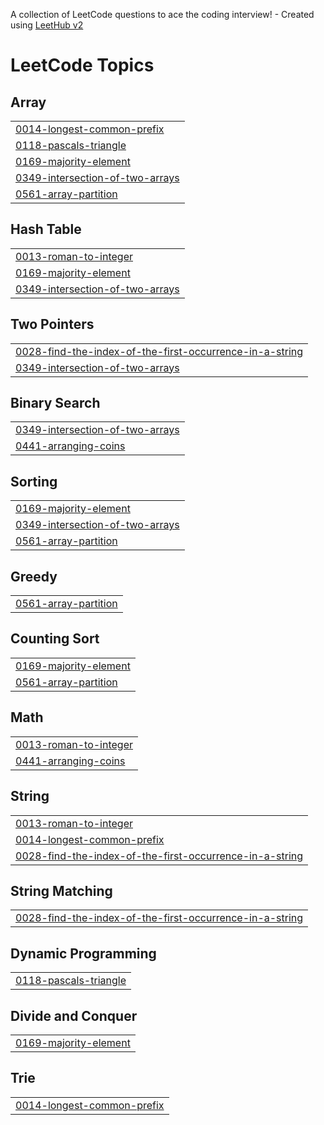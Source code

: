 A collection of LeetCode questions to ace the coding interview! - Created using [LeetHub v2](https://github.com/arunbhardwaj/LeetHub-2.0)
<!---LeetCode Topics Start-->
# LeetCode Topics
## Array
|  |
| ------- |
| [0014-longest-common-prefix](https://github.com/rujulmaind/DSA-Codes/tree/master/0014-longest-common-prefix) |
| [0118-pascals-triangle](https://github.com/rujulmaind/DSA-Codes/tree/master/0118-pascals-triangle) |
| [0169-majority-element](https://github.com/rujulmaind/DSA-Codes/tree/master/0169-majority-element) |
| [0349-intersection-of-two-arrays](https://github.com/rujulmaind/DSA-Codes/tree/master/0349-intersection-of-two-arrays) |
| [0561-array-partition](https://github.com/rujulmaind/DSA-Codes/tree/master/0561-array-partition) |
## Hash Table
|  |
| ------- |
| [0013-roman-to-integer](https://github.com/rujulmaind/DSA-Codes/tree/master/0013-roman-to-integer) |
| [0169-majority-element](https://github.com/rujulmaind/DSA-Codes/tree/master/0169-majority-element) |
| [0349-intersection-of-two-arrays](https://github.com/rujulmaind/DSA-Codes/tree/master/0349-intersection-of-two-arrays) |
## Two Pointers
|  |
| ------- |
| [0028-find-the-index-of-the-first-occurrence-in-a-string](https://github.com/rujulmaind/DSA-Codes/tree/master/0028-find-the-index-of-the-first-occurrence-in-a-string) |
| [0349-intersection-of-two-arrays](https://github.com/rujulmaind/DSA-Codes/tree/master/0349-intersection-of-two-arrays) |
## Binary Search
|  |
| ------- |
| [0349-intersection-of-two-arrays](https://github.com/rujulmaind/DSA-Codes/tree/master/0349-intersection-of-two-arrays) |
| [0441-arranging-coins](https://github.com/rujulmaind/DSA-Codes/tree/master/0441-arranging-coins) |
## Sorting
|  |
| ------- |
| [0169-majority-element](https://github.com/rujulmaind/DSA-Codes/tree/master/0169-majority-element) |
| [0349-intersection-of-two-arrays](https://github.com/rujulmaind/DSA-Codes/tree/master/0349-intersection-of-two-arrays) |
| [0561-array-partition](https://github.com/rujulmaind/DSA-Codes/tree/master/0561-array-partition) |
## Greedy
|  |
| ------- |
| [0561-array-partition](https://github.com/rujulmaind/DSA-Codes/tree/master/0561-array-partition) |
## Counting Sort
|  |
| ------- |
| [0169-majority-element](https://github.com/rujulmaind/DSA-Codes/tree/master/0169-majority-element) |
| [0561-array-partition](https://github.com/rujulmaind/DSA-Codes/tree/master/0561-array-partition) |
## Math
|  |
| ------- |
| [0013-roman-to-integer](https://github.com/rujulmaind/DSA-Codes/tree/master/0013-roman-to-integer) |
| [0441-arranging-coins](https://github.com/rujulmaind/DSA-Codes/tree/master/0441-arranging-coins) |
## String
|  |
| ------- |
| [0013-roman-to-integer](https://github.com/rujulmaind/DSA-Codes/tree/master/0013-roman-to-integer) |
| [0014-longest-common-prefix](https://github.com/rujulmaind/DSA-Codes/tree/master/0014-longest-common-prefix) |
| [0028-find-the-index-of-the-first-occurrence-in-a-string](https://github.com/rujulmaind/DSA-Codes/tree/master/0028-find-the-index-of-the-first-occurrence-in-a-string) |
## String Matching
|  |
| ------- |
| [0028-find-the-index-of-the-first-occurrence-in-a-string](https://github.com/rujulmaind/DSA-Codes/tree/master/0028-find-the-index-of-the-first-occurrence-in-a-string) |
## Dynamic Programming
|  |
| ------- |
| [0118-pascals-triangle](https://github.com/rujulmaind/DSA-Codes/tree/master/0118-pascals-triangle) |
## Divide and Conquer
|  |
| ------- |
| [0169-majority-element](https://github.com/rujulmaind/DSA-Codes/tree/master/0169-majority-element) |
## Trie
|  |
| ------- |
| [0014-longest-common-prefix](https://github.com/rujulmaind/DSA-Codes/tree/master/0014-longest-common-prefix) |
<!---LeetCode Topics End-->